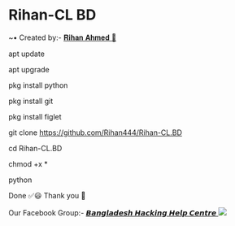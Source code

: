 # Rihan-CL BD

<!DOCTYPE html>
<html>
</head>
<body>
<P>      ~• Created by:- <a href="https://m.me/white.hat.hacker.Rihan" target="_blank"> 𝐑𝐢𝐡𝐚𝐧 𝐀𝐡𝐦𝐞𝐝 🔰 </a>
</body>
</html>


apt update

apt upgrade

pkg install python

pkg install git

pkg install figlet

git clone https://github.com/Rihan444/Rihan-CL.BD

cd Rihan-CL.BD

chmod +x *

python 

Done ✅😃 Thank you 💓

<!DOCTYPE html>
<html>
</head>
<body>
<P> Our Facebook Group:- <a href="https://facebook.com/groups/3749151271810746/" target="_blank"> 𝘽𝙖𝙣𝙜𝙡𝙖𝙙𝙚𝙨𝙝 𝙃𝙖𝙘𝙠𝙞𝙣𝙜 𝙃𝙚𝙡𝙥 𝘾𝙚𝙣𝙩𝙧𝙚 </a>
</body>
</html>



<!DOCTYPE html>
<html>
<head>
<body>
   <img src="https://64.media.tumblr.com/c41eed3770274c967e6368b5fc9652d7/7653f28cae22ed4d-1f/s540x810/e76084f2340ff2e9f144f22841c1f5df59207ed1.jpg" />
</body>
</html>

